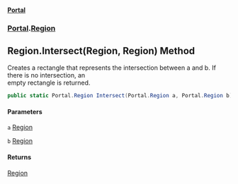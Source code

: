 #### [Portal](index.md 'index')
### [Portal](Portal.md 'Portal').[Region](Region.md 'Portal.Region')

## Region.Intersect(Region, Region) Method

Creates a rectangle that represents the intersection between a and b. If there is no intersection, an  
empty rectangle is returned.

```csharp
public static Portal.Region Intersect(Portal.Region a, Portal.Region b);
```
#### Parameters

<a name='Portal.Region.Intersect(Portal.Region,Portal.Region).a'></a>

`a` [Region](Region.md 'Portal.Region')

<a name='Portal.Region.Intersect(Portal.Region,Portal.Region).b'></a>

`b` [Region](Region.md 'Portal.Region')

#### Returns
[Region](Region.md 'Portal.Region')